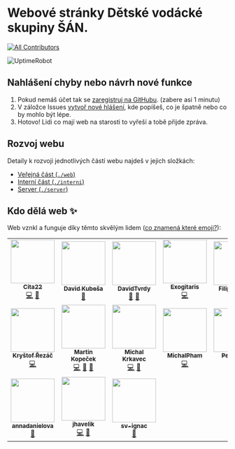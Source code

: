 # Webové stránky Dětské vodácké skupiny ŠÁN.
<!-- ALL-CONTRIBUTORS-BADGE:START - Do not remove or modify this section -->
[![All Contributors](https://img.shields.io/badge/all_contributors-17-orange.svg?style=flat-square)](#contributors-)
<!-- ALL-CONTRIBUTORS-BADGE:END -->
![UptimeRobot](https://badgen.net/uptime-robot/month/m780824184-8fac7e7a5a41744ccbfa9e02)

## Nahlášení chyby nebo návrh nové funkce

1) Pokud nemáš účet tak se [zaregistruj na GitHubu](https://github.com/join). (zabere asi 1 minutu)
2) V záložce Issues [vytvoř nové hlášení](https://github.com/bosancz/bosan.cz/issues/new/choose), kde popíšeš, co je špatně nebo co by mohlo být lépe.
3) Hotovo! Lidi co mají web na starosti to vyřeší a tobě přijde zpráva.

## Rozvoj webu

Detaily k rozvoji jednotlivých částí webu najdeš v jejich složkách:

 - [Veřejná část (`./web`)](./web)
 - [Interní část (`./interni`)](./interni)
 - [Server (`./server`)](./server)

## Kdo dělá web ✨

Web vznkl a funguje díky těmto skvělým lidem ([co znamená které emoji?](https://allcontributors.org/docs/en/emoji-key)):

<!-- ALL-CONTRIBUTORS-LIST:START - Do not remove or modify this section -->
<!-- prettier-ignore-start -->
<!-- markdownlint-disable -->
<table>
  <tr>
    <td align="center"><a href="https://github.com/Cita22"><img src="https://avatars.githubusercontent.com/u/83779206?v=4?s=100" width="100px;" alt=""/><br /><sub><b>Cita22</b></sub></a><br /><a href="https://github.com/bosancz/bosan.cz/commits?author=Cita22" title="Code">💻</a> <a href="#design-Cita22" title="Design">🎨</a></td>
    <td align="center"><a href="https://github.com/Kobtul"><img src="https://avatars.githubusercontent.com/u/2563688?v=4?s=100" width="100px;" alt=""/><br /><sub><b>David Kubeša</b></sub></a><br /><a href="https://github.com/bosancz/bosan.cz/issues?q=author%3AKobtul" title="Bug reports">🐛</a></td>
    <td align="center"><a href="https://github.com/DavidTvrdy"><img src="https://avatars.githubusercontent.com/u/47000101?v=4?s=100" width="100px;" alt=""/><br /><sub><b>DavidTvrdy</b></sub></a><br /><a href="https://github.com/bosancz/bosan.cz/issues?q=author%3ADavidTvrdy" title="Bug reports">🐛</a> <a href="#userTesting-DavidTvrdy" title="User Testing">📓</a></td>
    <td align="center"><a href="https://github.com/Exogitaris"><img src="https://avatars.githubusercontent.com/u/58743433?v=4?s=100" width="100px;" alt=""/><br /><sub><b>Exogitaris</b></sub></a><br /><a href="https://github.com/bosancz/bosan.cz/commits?author=Exogitaris" title="Code">💻</a></td>
    <td align="center"><a href="https://github.com/hla-bla"><img src="https://avatars.githubusercontent.com/u/50456311?v=4?s=100" width="100px;" alt=""/><br /><sub><b>Filip Hruška</b></sub></a><br /><a href="https://github.com/bosancz/bosan.cz/issues?q=author%3Ahla-bla" title="Bug reports">🐛</a></td>
    <td align="center"><a href="https://github.com/Grejdy"><img src="https://avatars.githubusercontent.com/u/82664677?v=4?s=100" width="100px;" alt=""/><br /><sub><b>Grejdy</b></sub></a><br /><a href="https://github.com/bosancz/bosan.cz/issues?q=author%3AGrejdy" title="Bug reports">🐛</a> <a href="#userTesting-Grejdy" title="User Testing">📓</a></td>
    <td align="center"><a href="https://github.com/JakubRejzek"><img src="https://avatars.githubusercontent.com/u/84807333?v=4?s=100" width="100px;" alt=""/><br /><sub><b>JakubRejzek</b></sub></a><br /><a href="https://github.com/bosancz/bosan.cz/commits?author=JakubRejzek" title="Code">💻</a></td>
  </tr>
  <tr>
    <td align="center"><a href="https://github.com/krystofrezac"><img src="https://avatars.githubusercontent.com/u/39591095?v=4?s=100" width="100px;" alt=""/><br /><sub><b>Kryštof Řezáč</b></sub></a><br /><a href="https://github.com/bosancz/bosan.cz/commits?author=krystofrezac" title="Code">💻</a></td>
    <td align="center"><a href="https://www.smallhill.cz/"><img src="https://avatars.githubusercontent.com/u/1273865?v=4?s=100" width="100px;" alt=""/><br /><sub><b>Martin Kopeček</b></sub></a><br /><a href="https://github.com/bosancz/bosan.cz/commits?author=SmallhillCZ" title="Code">💻</a> <a href="#maintenance-SmallhillCZ" title="Maintenance">🚧</a> <a href="https://github.com/bosancz/bosan.cz/issues?q=author%3ASmallhillCZ" title="Bug reports">🐛</a></td>
    <td align="center"><a href="https://github.com/elenfant"><img src="https://avatars.githubusercontent.com/u/1541727?v=4?s=100" width="100px;" alt=""/><br /><sub><b>Michal Krkavec</b></sub></a><br /><a href="https://github.com/bosancz/bosan.cz/commits?author=elenfant" title="Code">💻</a> <a href="https://github.com/bosancz/bosan.cz/issues?q=author%3Aelenfant" title="Bug reports">🐛</a></td>
    <td align="center"><a href="https://github.com/MichalPham"><img src="https://avatars.githubusercontent.com/u/55764996?v=4?s=100" width="100px;" alt=""/><br /><sub><b>MichalPham</b></sub></a><br /><a href="https://github.com/bosancz/bosan.cz/commits?author=MichalPham" title="Code">💻</a></td>
    <td align="center"><a href="https://github.com/Goliash2"><img src="https://avatars.githubusercontent.com/u/38349508?v=4?s=100" width="100px;" alt=""/><br /><sub><b>Petr Hnyk</b></sub></a><br /><a href="https://github.com/bosancz/bosan.cz/commits?author=Goliash2" title="Code">💻</a> <a href="https://github.com/bosancz/bosan.cz/issues?q=author%3AGoliash2" title="Bug reports">🐛</a></td>
    <td align="center"><a href="https://github.com/TomasNeumann"><img src="https://avatars.githubusercontent.com/u/45641694?v=4?s=100" width="100px;" alt=""/><br /><sub><b>TomasNeumann</b></sub></a><br /><a href="https://github.com/bosancz/bosan.cz/issues?q=author%3ATomasNeumann" title="Bug reports">🐛</a> <a href="#userTesting-TomasNeumann" title="User Testing">📓</a></td>
    <td align="center"><a href="https://github.com/Tweety6"><img src="https://avatars.githubusercontent.com/u/82444329?v=4?s=100" width="100px;" alt=""/><br /><sub><b>Tweety6</b></sub></a><br /><a href="#userTesting-Tweety6" title="User Testing">📓</a></td>
  </tr>
  <tr>
    <td align="center"><a href="https://github.com/annadanielova"><img src="https://avatars.githubusercontent.com/u/82390704?v=4?s=100" width="100px;" alt=""/><br /><sub><b>annadanielova</b></sub></a><br /><a href="#userTesting-annadanielova" title="User Testing">📓</a></td>
    <td align="center"><a href="https://github.com/jhavelik"><img src="https://avatars.githubusercontent.com/u/5928448?v=4?s=100" width="100px;" alt=""/><br /><sub><b>jhavelik</b></sub></a><br /><a href="https://github.com/bosancz/bosan.cz/commits?author=jhavelik" title="Code">💻</a> <a href="#design-jhavelik" title="Design">🎨</a></td>
    <td align="center"><a href="https://github.com/sv-ignac"><img src="https://avatars.githubusercontent.com/u/82539505?v=4?s=100" width="100px;" alt=""/><br /><sub><b>sv-ignac</b></sub></a><br /><a href="#userTesting-sv-ignac" title="User Testing">📓</a></td>
  </tr>
</table>

<!-- markdownlint-restore -->
<!-- prettier-ignore-end -->

<!-- ALL-CONTRIBUTORS-LIST:END -->